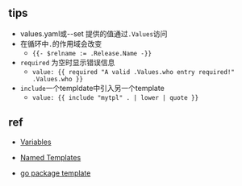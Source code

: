 



## tips
+ values.yaml或--set 提供的值通过`.Values`访问
+ 在循环中`.`的作用域会改变
    - `{{- $relname := .Release.Name -}}`
+ `required` 为空时显示错误信息
    - `value: {{ required "A valid .Values.who entry required!" .Values.who }}`
+ `include`一个templdate中引入另一个template
    - `value: {{ include "mytpl" . | lower | quote }}`
## ref
+ [Variables](https://helm.sh/docs/chart_template_guide/variables/#helm)
+ [Named Templates](https://helm.sh/docs/chart_template_guide/named_templates/)

+ [go package template](https://godoc.org/text/template)